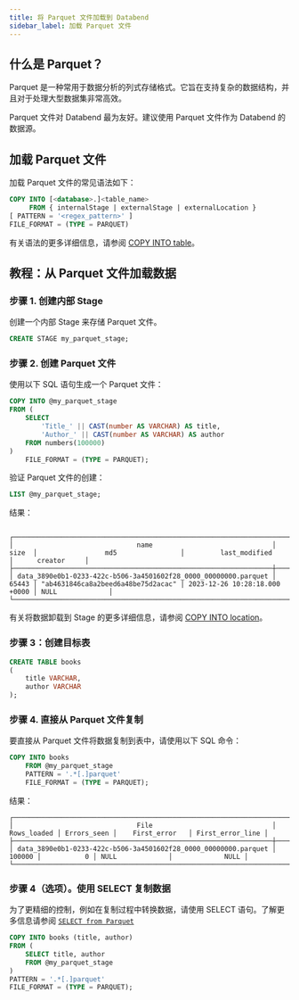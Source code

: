 ```yaml
---
title: 将 Parquet 文件加载到 Databend
sidebar_label: 加载 Parquet 文件
---
```


## 什么是 Parquet？

Parquet 是一种常用于数据分析的列式存储格式。它旨在支持复杂的数据结构，并且对于处理大型数据集非常高效。

Parquet 文件对 Databend 最为友好。建议使用 Parquet 文件作为 Databend 的数据源。

## 加载 Parquet 文件

加载 Parquet 文件的常见语法如下：

```sql
COPY INTO [<database>.]<table_name>
     FROM { internalStage | externalStage | externalLocation }
[ PATTERN = '<regex_pattern>' ]
FILE_FORMAT = (TYPE = PARQUET)
```

有关语法的更多详细信息，请参阅 [COPY INTO table](/sql/sql-commands/dml/dml-copy-into-table)。

## 教程：从 Parquet 文件加载数据

### 步骤 1. 创建内部 Stage

创建一个内部 Stage 来存储 Parquet 文件。

```sql
CREATE STAGE my_parquet_stage;
```

### 步骤 2. 创建 Parquet 文件

使用以下 SQL 语句生成一个 Parquet 文件：

```sql
COPY INTO @my_parquet_stage
FROM (
    SELECT
        'Title_' || CAST(number AS VARCHAR) AS title,
        'Author_' || CAST(number AS VARCHAR) AS author
    FROM numbers(100000)
)
    FILE_FORMAT = (TYPE = PARQUET);
```

验证 Parquet 文件的创建：

```sql
LIST @my_parquet_stage;
```

结果：

```text

┌──────────────────────────────────────────────────────────────────────────────────────────────────────────────────────────────────────────────────────────────────┐
│                               name                              │  size  │                 md5                │         last_modified         │      creator     │
├─────────────────────────────────────────────────────────────────┼────────┼────────────────────────────────────┼───────────────────────────────┼──────────────────┤
│ data_3890e0b1-0233-422c-b506-3a4501602f28_0000_00000000.parquet │  65443 │ "ab4631846ca8a2beed6a48be75d2acac" │ 2023-12-26 10:28:18.000 +0000 │ NULL             │
└──────────────────────────────────────────────────────────────────────────────────────────────────────────────────────────────────────────────────────────────────┘
```

有关将数据卸载到 Stage 的更多详细信息，请参阅 [COPY INTO location](/sql/sql-commands/dml/dml-copy-into-location)。

### 步骤 3：创建目标表

```sql
CREATE TABLE books
(
    title VARCHAR,
    author VARCHAR
);
```

### 步骤 4. 直接从 Parquet 文件复制

要直接从 Parquet 文件将数据复制到表中，请使用以下 SQL 命令：

```sql
COPY INTO books
    FROM @my_parquet_stage
    PATTERN = '.*[.]parquet'
    FILE_FORMAT = (TYPE = PARQUET);
```

结果：

```text
┌───────────────────────────────────────────────────────────────────────────────────────────────────────────────────────────────────┐
│                               File                              │ Rows_loaded │ Errors_seen │    First_error   │ First_error_line │
├─────────────────────────────────────────────────────────────────┼─────────────┼─────────────┼──────────────────┼──────────────────┤
│ data_3890e0b1-0233-422c-b506-3a4501602f28_0000_00000000.parquet │      100000 │           0 │ NULL             │             NULL │
└───────────────────────────────────────────────────────────────────────────────────────────────────────────────────────────────────┘
```

### 步骤 4（选项）。使用 SELECT 复制数据

为了更精细的控制，例如在复制过程中转换数据，请使用 SELECT 语句。了解更多信息请参阅 [`SELECT from Parquet`](../04-transform/00-querying-parquet.md)

```sql
COPY INTO books (title, author)
FROM (
    SELECT title, author
    FROM @my_parquet_stage
)
PATTERN = '.*[.]parquet'
FILE_FORMAT = (TYPE = PARQUET);
```
